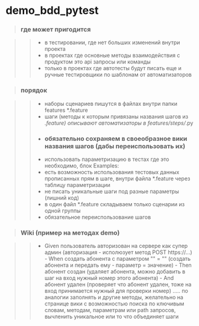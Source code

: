 # demo_bdd_pytest



> ### где может пригодится


  >> - в тестировании, где нет больших изменений внутри проекта
  >> - в проектах где основные методы взаимодействия с продуктом это api запросы или команды
  >> - только в проектах где автотесты будут писать еще и ручные тестировщики по шаблонам от автоматизаторов


> ### порядок


  >> - наборы сценариев пишутся в файлах внутри папки features *.feature
  >> - шаги (методы к которым привязаны названия шагов из *.feature) описывают автоматизаторы в features/steps/*.py
  >> - ### обязательно сохраняем в своеобразное вики названия шагов (дабы переиспользовать их)
  >> - использовать параметризацию в тестах где это необходимо, блок Examples:
  >> - есть возможность использования тестовых данных прописанных прям в шаге, внутри файла *.feature через 
       таблицу параметризации
  >> - не писать уникальные шаги под разные параметры (лишний код)
  >> - в один файл *.feature складываем только сценарии из одной группы
  >> - обязательное переиспользование шагов


> ### Wiki (пример на методах demo)


  >> - Given пользователь авторизован на сервере как супер админ (авторизация - исполюзует метод POST https://...)
     - When создать абонента с параметром "<param>" = "<value>" (создать абонента и передать ему -  параметр = значение)
     - Then абонент создан (удаляет абонента, можно добавить в шаг на вход нужный номер этого абонента)
		 - And абонент удален (проверяет что абонент удален, тоже на вход принимается нужный для проверки номер)
    .....
  >> по аналогии заполнять и другие методы, желательно на странице вики с возможностью поиска по ключивым словам,
     методам, параметрам или path запросов, вычленить уникальное или то что объединяет шаги
